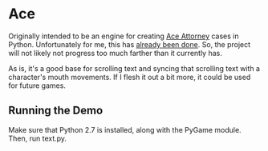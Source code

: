 Ace
===

Originally intended to be an engine for creating [Ace Attorney](http://en.wikipedia.org/wiki/Ace_Attorney) cases in Python. Unfortunately for me, this has [already been done](http://pywright.dawnsoft.org/wordpress/). So, the project will not likely not progress too much farther than it currently has.

As is, it's a good base for scrolling text and syncing that scrolling text with a character's mouth movements. If I flesh it out a bit more, it could be used for future games.

Running the Demo
----
Make sure that Python 2.7 is installed, along with the PyGame module. Then, run text.py.
